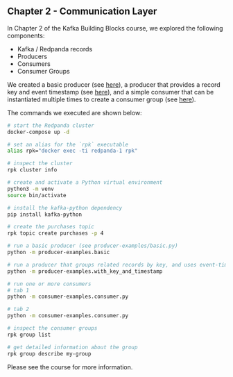 ## Chapter 2 - Communication Layer
In Chapter 2 of the Kafka Building Blocks course, we explored the following components:

- Kafka / Redpanda records
- Producers
- Consumers
- Consumer Groups

We created a basic producer (see [here][basic-producer]), a producer that provides a record key and event timestamp (see [here][key-producer]), and a simple consumer that can be instantiated multiple times to create a consumer group (see [here][simple-consumer]).

[basic-producer]: /02-communication-layer/producer-examples/basic.py
[key-producer]: /02-communication-layer/producer-examples/basic.py
[simple-consumer]: /02-communication-layer/consumer-examples/consumer.py

The commands we executed are shown below:

```sh
# start the Redpanda cluster
docker-compose up -d

# set an alias for the `rpk` executable
alias rpk="docker exec -ti redpanda-1 rpk"

# inspect the cluster
rpk cluster info

# create and activate a Python virtual environment
python3 -m venv
source bin/activate

# install the kafka-python dependency
pip install kafka-python

# create the purchases topic
rpk topic create purchases -p 4

# run a basic producer (see producer-examples/basic.py)
python -m producer-examples.basic

# run a producer that groups related records by key, and uses event-time semantics
python -m producer-examples.with_key_and_timestamp

# run one or more consumers
# tab 1
python -m consumer-examples.consumer.py

# tab 2
python -m consumer-examples.consumer.py

# inspect the consumer groups
rpk group list

# get detailed information about the group
rpk group describe my-group
```

Please see the course for more information.
